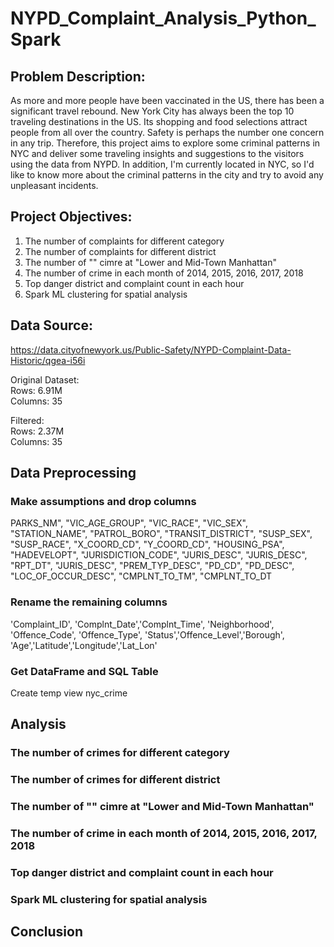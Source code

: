 # NYPD_Complaint_Analysis_Python_Spark

## Problem Description:
As more and more people have been vaccinated in the US, there has been a significant travel rebound. New York City has always been the top 10 traveling destinations in the US. Its shopping and food selections attract people from all over the country. Safety is perhaps the number one concern in any trip. Therefore, this project aims to explore some criminal patterns in NYC and deliver some traveling insights and suggestions to the visitors using the data from NYPD. In addition, I'm currently located in NYC, so I'd like to know more about the criminal patterns in the city and try to avoid any unpleasant incidents.
## Project Objectives:
  1. The number of complaints for different category
  2. The number of complaints for different district
  3. The number of "" cimre at "Lower and Mid-Town Manhattan"
  4. The number of crime in each month of 2014, 2015, 2016, 2017, 2018
  5. Top danger district and complaint count in each hour
  6. Spark ML clustering for spatial analysis

## Data Source:
https://data.cityofnewyork.us/Public-Safety/NYPD-Complaint-Data-Historic/qgea-i56i

Original Dataset:<br/> 
Rows: 6.91M<br/>Columns: 35

Filtered:<br/>
Rows: 2.37M<br/>Columns: 35

## Data Preprocessing
  ### Make assumptions and drop columns <br/>
  PARKS_NM", "VIC_AGE_GROUP", "VIC_RACE", "VIC_SEX", "STATION_NAME", "PATROL_BORO", "TRANSIT_DISTRICT", 
             "SUSP_SEX", "SUSP_RACE", "X_COORD_CD", "Y_COORD_CD", "HOUSING_PSA", "HADEVELOPT", 
             "JURISDICTION_CODE", "JURIS_DESC", "JURIS_DESC", "RPT_DT", "JURIS_DESC", "PREM_TYP_DESC",
             "PD_CD", "PD_DESC", "LOC_OF_OCCUR_DESC", "CMPLNT_TO_TM", "CMPLNT_TO_DT
  ### Rename the remaining columns<br/>
  'Complaint_ID', 'Complnt_Date','Complnt_Time', 'Neighborhood', 'Offence_Code', 'Offence_Type',
        'Status','Offence_Level','Borough', 'Age','Latitude','Longitude','Lat_Lon'
  ### Get DataFrame and SQL Table
  Create temp view nyc_crime
## Analysis
### The number of crimes for different category

### The number of crimes for different district

### The number of "" cimre at "Lower and Mid-Town Manhattan"

### The number of crime in each month of 2014, 2015, 2016, 2017, 2018

### Top danger district and complaint count in each hour

### Spark ML clustering for spatial analysis

## Conclusion
